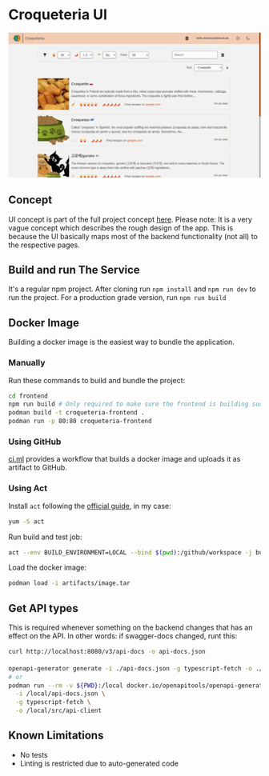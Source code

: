 # Croqueteria UI

![UI screenshot](../imgs/frontend.png)

## Concept

UI concept is part of the full project concept [here](../docs/concept/concept.md).
Please note: It is a very vague concept which describes the rough design of the app.
This is because the UI basically maps most of the backend functionality (not all) to the respective pages.

## Build and run The Service

It's a regular npm project. After cloning run `npm install` and `npm run dev` to run the project.
For a production grade version, run `npm run build`

## Docker Image

Building a docker image is the easiest way to bundle the application.

### Manually

Run these commands to build and bundle the project:

```bash
cd frontend
npm run build # Only required to make sure the frontend is building successfully
podman build -t croqueteria-frontend .
podman run -p 80:80 croqueteria-frontend

```

### Using GitHub

[ci.ml](.github/workflows/ci.yml) provides a workflow that builds a docker image and uploads it as artifact to GitHub.

### Using Act

Install `act` following the [official guide](https://github.com/nektos/act), in my case:

```bash
yum -S act
```

Run build and test job:

```bash
act --env BUILD_ENVIRONMENT=LOCAL --bind $(pwd):/github/workspace -j build-frontend -P ubuntu-latest=catthehacker/ubuntu:act-latest
```

Load the docker image:

```bash
podman load -i artifacts/image.tar
```

## Get API types

This is required whenever something on the backend changes that has an effect on the API.
In other words: if swagger-docs changed, runt this:

```bash
curl http://localhost:8080/v3/api-docs -o api-docs.json

openapi-generator generate -i ./api-docs.json -g typescript-fetch -o ./src/api-client
# or
podman run --rm -v ${PWD}:/local docker.io/openapitools/openapi-generator-cli generate \
  -i /local/api-docs.json \
  -g typescript-fetch \
  -o /local/src/api-client
```

## Known Limitations

- No tests
- Linting is restricted due to auto-generated code
